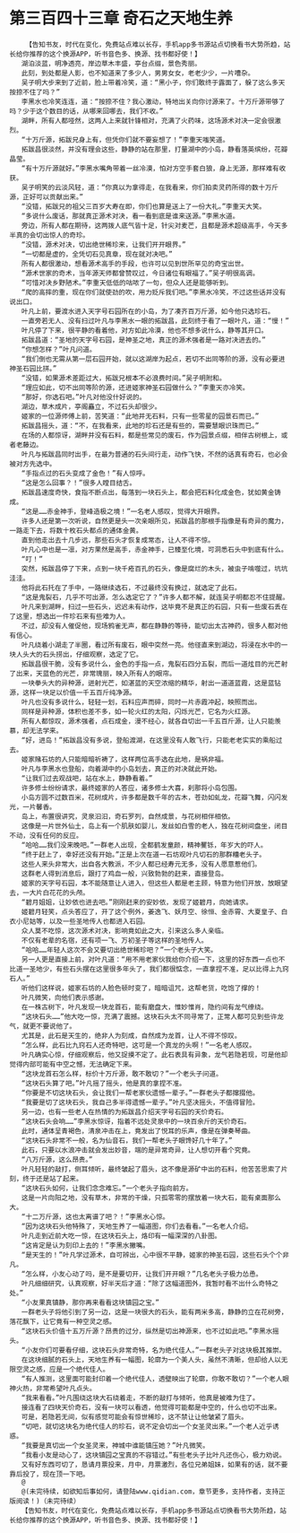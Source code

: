 # 第三百四十三章 奇石之天地生养
        【告知书友，时代在变化，免费站点难以长存，手机app多书源站点切换看书大势所趋，站长给你推荐的这个换源APP，听书音色多、换源、找书都好使！】
       湖泊淡蓝，明净透亮，岸边草木丰盛，亭台点缀，景色秀丽。
       此刻，到处都是人影，也不知道来了多少人，男男女女，老老少少，一片嘈杂。
       吴子明大步来到了近前，脸上带着冷笑，道：“黑小子，你们敢终于露面了，躲了这么多天按捺不住了吗？”
       李黑水也冷笑连连，道：“按捺不住？我心激动，特地出关向你讨源来了。十万斤源带够了吗？少于这个数目的话，从哪来回哪去，我们不收。”
       湖畔，所有人都哑然，这两人上来就针锋相对，充满了火药味，这场源术对决一定会很激烈。
       “十万斤源，拓跋兄身上有，但凭你们就不要妄想了！”李重天嗤笑道。
       拓跋昌很淡然，并没有理会这些，静静的站在那里，打量湖中的小岛，静看落英缤纷，花瓣晶莹。
       “有十万斤源就好。”李黑水嘴角带着一丝冷漠，怕对方空手套白狼，身上无源，那样难有收获。
       吴子明笑的云淡风轻，道：“你真以为拿得走，在我看来，你们拍卖灵药所得的数十万斤源，正好可以贡献出来。”
       “没错，拓跋兄的祖父三百岁大寿在即，你们也算是送上了一份大礼。”李重天大笑。
       “多说什么废话，那就真正源术对决，看一看到底是谁来送源。”李黑水道。
       旁边，所有人都在期待，这两拨人底气皆十足，针尖对麦芒，且都是源术超级高手，今天多半真的会切出惊人的奇珍。
       “没错，源术对决，切出绝世稀珍来，让我们开开眼界。”
       “一切都是虚的，全凭切石见真章，现在就对决吧。”
       所有人都很激动，想看源术高手的手段，也许可以见到世所罕见的奇宝出世。
       “源术世家的奇术，当年源天师都曾赞叹过，今日诸位有眼福了。”吴子明很高调。
       “可惜对决乡野陋术。”李重天低低的咕哝了一句，但众人还是能够听到。
       “爬的高摔的重，现在你们就使劲的吹，用力贬斥我们吧。”李黑水冷笑，不过这些话并没有说出口。
       叶凡上前，要渡水进入天字号石园所在的小岛，为了凑齐百万斤源，如今他只选珍石。
       一直旁若无人、没有扫过叶凡与李黑水一眼的拓跋昌，此刻终于看了一眼叶凡，道：“慢！”
       叶凡停了下来，很平静的看着他，对方如此冷漠，他也不想多说什么，静等其开口。
       拓跋昌道：“圣地的天字号石园，是神圣之地，真正的源术强者是一路对决进去的。”
       “你想怎样？”叶凡问道。
       “我们倒也无需从第一层石园开始，就以这湖岸为起点，若切不出同等阶的源，没有必要进神圣石园比拼。”
       “没错，如果源术差距过大，拓跋兄根本不必浪费时间。”吴子明附和。
       “理应如此，切不出同等阶的源，还进姬家神圣石园做什么？”李重天亦冷笑。
       “那好，你选石吧。”叶凡对他没什好说的。
       湖边，草木成片，亭阁矗立，不过石头却很少。
       姬家的一位源师傅上前，苦笑道：“此地并无石料，只有一些零星的园景石而已。”
       拓跋昌摇头，道：“不，在我看来，此地的珍石还是有些的，需要慧眼识珠而已。”
       在场的人都惊讶，湖畔并没有石料，都是些常见的废石，作为园景点缀，相伴古树根上，或者老藤边。
       叶凡与拓跋昌同时出手，在最为普通的石头间行走，动作飞快，不然的话真有奇石，也必会被对方先选中。
       “手指点过的石头变成了金色！”有人惊呼。
       “这是怎么回事？！”很多人瞠目结舌。
       拓跋昌速度奇快，食指不断点出，每落到一块石头上，都会把石料化成金色，犹如黄金铸成。
       “这是……赤金神手，登峰造极之境！”一名老人感叹，觉得大开眼界。
       许多人还是第一次听说，自然更是头一次亲眼所见，拓跋昌的那根手指像是有奇异的魔力，一路走下去，将数十枚石头都点的通体金黄。
       直到他走出去十几步远，那些石头才恢复成常态，让人不得不惊。
       叶凡心中也是一凛，对方果然是高手，赤金神手，已臻至化境，可洞悉石头中到底有什么。
       “叮！”
       突然，拓跋昌停了下来，点到一块千疮百孔的石头，像是腐烂的木头，被虫子啃噬过，坑坑洼洼。
       他将此石托在了手中，一路继续选石，不过最终没有换过，就选定了此石。
       “这是鬼裂石，几乎不可出源，怎么选定它了？”许多人都不解，就连吴子明都忍不住提醒。
       叶凡来到湖畔，扫过一些石头，迟迟未有动作，这毕竟不是真正的石园，只有一些废石丢在了这里，想选出一件珍石来有些难为人。
       不过，却没有人催促他，现场鸦雀无声，都在静静的等待，能切出太古神药，很多人都对他有信心。
       叶凡绕着小湖走了半圈，看过所有废石，眼中突然一亮。他径直来到湖边，将浸在水中的一块人头大的石头捞出，仔细观察，选定了它。
       拓跋昌很干脆，没有多说什么，金色的手指一点，鬼裂石四分五裂，而后一道炫目的光芒射了出来，天蓝色的光芒，非常瑰丽，映入所有人的眼帘。
       一块拳头大的异种源，迸射光芒，如湛蓝的天空浓缩的精华，射出一道道蓝霞，这是蓝钻源，这样一块足以价值一千五百斤纯净源。
       叶凡也没有多说什么，轻轻一划，石料应声而碎，同时一片赤霞冲起，映照而出。
       同样是异种源，体积也差不多，如一轮火红的太阳，闪烁光芒，它名为火红源。
       所有人都惊叹，源术强者，点石成金，漫不经心，就各自切出一千五百斤源，让人只能羡慕，却无法学来。
       “好，进岛！”拓跋昌没有多说，登船渡湖，在这里没有人敢飞行，只能老老实实的乘船过去。
       姬家赌石坊的人只能暗暗祈祷了，这样两位高手选在此地，是祸非福。
       叶凡与李黑水也登船，向着湖中的小岛划去，真正的对决就此开始。
       “让我们过去观战吧，站在水上，静静看着。”
       许多修士纷纷请求，最终姬家的人答应，诸多修士大喜，刹那将小岛包围。
       小岛方圆不过数百米，花树成片，许多都是数千年的古木，苍劲如虬龙，花瓣飞舞，闪闪发光，一片馨香。
       岛上，布置很讲究，灵泉汩汩，奇石罗列，自然成景，与花树相伴相依。
       这像是一片世外仙土，岛上有一个肌肤如婴儿，发丝如白雪的老人，独在花树间盘坐，闭目不动，没有任何的反应。
       “哈哈……我们没来晚吧。”一群老人出现，全都鹤发童颜，精神矍铄，年岁大的吓人。
       “终于赶上了，幸好还没有开始。”正是上次在道一石坊观叶凡切石的那群糟老头子。
       这些人来头非常大，出自各大教派，不少人都已经寿元无多，没有人愿意惹他们。
       这群老人得到消息后，跟打了鸡血一般，兴致勃勃的赶来，直接登岛。
       姬家的天字号石园，本不能随意让人进入，但这些人都是老主顾，特意为他们开放，放眼望去，一大片白花花的头颅。
       “碧月姐姐，让妙依也进去吧。”刚刚赶来的安妙依，发现了姬碧月，向她请求。
       姬碧月轻笑，点头答应了，开了这个例外，姜逸飞、妖月空、徐恒、金赤霄、大夏皇子、白衣小尼姑等，以及一些圣地传人也都进入石园。
       众人莫不吃惊，这次源术对决，影响竟如此之大，引来这么多人亲临。
       不仅有老辈的名宿，还有项一飞、万初圣子等这样的圣地传人。
       “哈哈……年轻人这次不会又要切出绝世稀珍吧？”一个老头子大笑。
       另一人更是直接上前，对叶凡道：“用不用老家伙我给你介绍一下，这里的好东西一点也不比道一圣地少，有些石头摆在这里很多年头了，我们都很惦念，一直拿捏不准，足以比得上九窍石人。”
       听他们这样说，姬家石坊的人脸色顿时变了，暗暗诅咒，这帮老货，吃饱了撑的！
       叶凡微笑，向他们表示感谢。
       在一株古树下，叶凡发现一块龙首石，能有磨盘大，惟妙惟肖，隐约间有龙气缭绕。
       “这块石头……”他大吃一惊，充满了震撼。这块石头太不同寻常了，正常人都可见到些许龙气，就更不要说他了。
       尤其是，此石是天生的，绝非人为刻成，自然成为龙首，让人不得不惊叹。
       “怎么样，此石比九窍石人还奇特吧，这可是一个真龙的头啊！”一名老人感叹。
       叶凡确实心惊，仔细观察后，他又捉摸不定了。此石表具有异象，龙气若隐若现，可是他却觉得内部可能有中空之憾，无法确定下来。
       “这块龙首石怎么样，标价十万斤源，敢不敢切？”一个老头子问道。
       “这块石头算了吧。”叶凡摇了摇头，他是真的拿捏不准。
       “你要是不切这块石头，会让我们一帮老家伙遗憾一辈子。”一群老头子都撺掇他。
       “我要是切了这块石头，我自己多半得遗憾一辈子。”叶凡坚决摇头，不值得冒险。
       另一边，也有一些老人在热情的为拓跋昌介绍天字号石园的天价奇石。
       “这块石头会响……”李黑水惊讶，指着不远处灵泉中的一块百余斤的天价奇石。
       此时，通体呈青褐色，清泉冲击在上，竟发出了悦耳的乐声，像是在弹奏琴曲。
       “这块石头非常不一般，名为仙音石，我们一帮老头子眼馋好几十年了。”
       此石，只要以水浪冲击就会发出妙音，端的是异常奇异，让人想切开看个究竟。
       “八万斤源，这么昂贵。”
       叶凡轻轻的敲打，侧耳倾听，最终皱起了眉头，这不像是源矿中出的石料，他苦苦思索了片刻，终于还是站了起来。
       “这块石头如何，让我们念念难忘。”一个老头子指向前方。
       这是一片向阳之地，没有草木，非常的干燥，只孤零零的摆放着一块大石，能有桌面那么大。
       “十二万斤源，这也太离谱了吧？！”李黑水心惊。
       “因为这块石头他特殊了，天地生养了一幅道图，你们去看看。”一名老人介绍。
       叶凡走到近前大吃一惊，在这块石头上，烙印有一幅深深的八卦图。
       “这肯定是认为刻印上去的！”李黑水撇嘴。
       “是天生的！”叶凡学过源术，自可辨出，心中很不平静，姬家的神圣石园，这些石头个个非凡。
       “怎么样，小友心动了吗，是不是要切开，让我们开开眼？”几名老头子极力怂恿。
       叶凡细细研究，认真观察，好半天后才道：“除了这幅道图外，我暂时看不出什么奇特之处。”
       “小友果真镇静，那你再来看看这块镇园之宝。”
       一群老头子将他引到了另一边，这是一块很大的石头，能有两米多高，静静的立在花树旁，落花飘下，让它竟有一种空灵之感。
       “这块石头价值十五万斤源？昂贵的过分，纵然是切出神源来，也不过如此吧。”李黑水摇头。
       “小友你们可要看仔细，这块石头非常奇特，名为绝代佳人。”一群老头子对这块极其推崇。
       在这块细腻的石头上，天地生养有一幅图，轮廓为一个美人头，虽然不清晰，但却给人以无限空灵之感，应是一个绝代佳人。
       “有人推测，这里面可能封印着一个绝代佳人，透壁映出了轮廓，你敢不敢切？”一个老人眼神火热，非常希望叶凡点头。
       “我来看看。”叶凡围绕这块大石绕着走，不断的敲打与倾听，他真是被难为住了。
       接连看了四块天价奇石，没有一块可以看透，他觉得可能都是中空的，什么也切不出来。
       可是，若隐若无间，似有感觉可能会有惊世稀珍，这不禁让让他皱紧了眉头。
       “切吧，就切这块名为绝代佳人的珍石，说不定会切出一个女圣灵出来。”一个老人近乎诱惑。
       “我要是真切出一个女圣灵来，神城中谁能镇压她？”叶凡微笑。
       “我看小友是动心了，这块镇园之宝真的不容错过。”有些老头子比叶凡还伤心，极力劝说。
       又有好东西可切了，恳请月票投来，月中，月票激烈，各位兄弟姐妹，如果有的话，就不要靠后投了，现在顶一下吧。
       @
       @(未完待续，如欲知后事如何，请登陆www.qidian.com，章节更多，支持作者，支持正版阅读！)（未完待续）
       【告知书友，时代在变化，免费站点难以长存，手机app多书源站点切换看书大势所趋，站长给你推荐的这个换源APP，听书音色多、换源、找书都好使！】